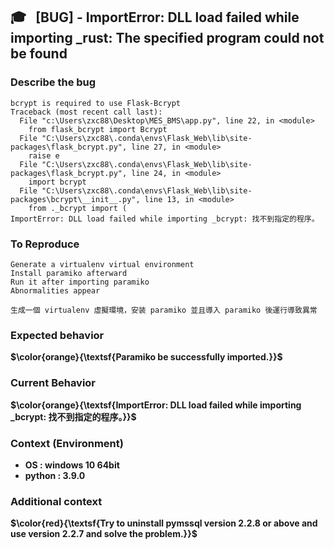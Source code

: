 ## 🎓 &nbsp; [BUG] - ImportError: DLL load failed while importing _rust: The specified program could not be found


### Describe the bug

```
bcrypt is required to use Flask-Bcrypt
Traceback (most recent call last):
  File "c:\Users\zxc88\Desktop\MES_BMS\app.py", line 22, in <module>
    from flask_bcrypt import Bcrypt
  File "C:\Users\zxc88\.conda\envs\Flask_Web\lib\site-packages\flask_bcrypt.py", line 27, in <module>
    raise e
  File "C:\Users\zxc88\.conda\envs\Flask_Web\lib\site-packages\flask_bcrypt.py", line 24, in <module> 
    import bcrypt
  File "C:\Users\zxc88\.conda\envs\Flask_Web\lib\site-packages\bcrypt\__init__.py", line 13, in <module>
    from ._bcrypt import (
ImportError: DLL load failed while importing _bcrypt: 找不到指定的程序。
```



### To Reproduce

```Program Code
Generate a virtualenv virtual environment
Install paramiko afterward
Run it after importing paramiko
Abnormalities appear

生成一個 virtualenv 虛擬環境，安装 paramiko 並且導入 paramiko 後運行導致異常
```


### Expected behavior

**$\color{orange}{\textsf{Paramiko be successfully imported.}}$**


### Current Behavior

**$\color{orange}{\textsf{ImportError: DLL load failed while importing _bcrypt: 找不到指定的程序。}}$**


### Context (Environment)

* **OS : windows 10 64bit**
* **python : 3.9.0**


### Additional context

**$\color{red}{\textsf{Try to uninstall pymssql version 2.2.8 or above and use version 2.2.7 and solve the problem.}}$**
